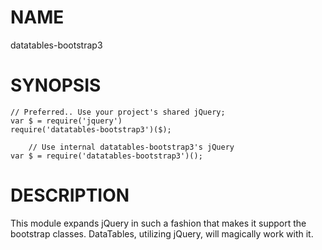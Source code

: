 NAME
===

datatables-bootstrap3


SYNOPSIS
===

    // Preferred.. Use your project's shared jQuery;
    var $ = require('jquery')
    require('datatables-bootstrap3')($);
    
		// Use internal datatables-bootstrap3's jQuery
    var $ = require('datatables-bootstrap3')();
		
DESCRIPTION
===

This module expands jQuery in such a fashion that makes it support the
bootstrap classes. DataTables, utilizing jQuery, will magically work with it.
